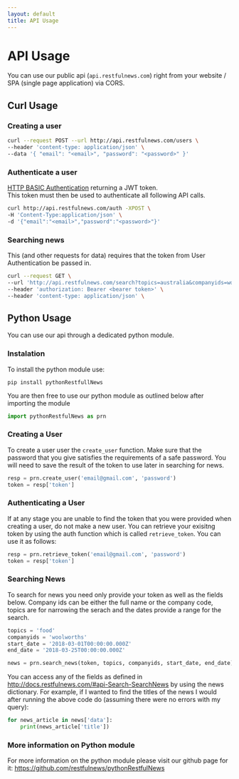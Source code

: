 ```yaml
---
layout: default
title: API Usage
---
```


# API Usage

You can use our public api (`api.restfulnews.com`) right from your website / SPA (single page application) via CORS.

## Curl Usage

### Creating a user
```bash
curl --request POST --url http://api.restfulnews.com/users \
--header 'content-type: application/json' \
--data '{ "email": "<email>", "password": "<password>" }'
```

### Authenticate a user
[HTTP BASIC Authentication](https://developer.mozilla.org/en-US/docs/Web/HTTP/Authentication#Basic_authentication_scheme) returning a JWT token.  
This token must then be used to authenticate all following API calls.
```bash
curl http://api.restfulnews.com/auth -XPOST \
-H 'Content-Type:application/json' \
-d '{"email":"<email>","password":"<password>"}'
```

### Searching news
This (and other requests for data) requires that the token from User Authentication be passed in.
```bash
curl --request GET \
--url 'http://api.restfulnews.com/search?topics=australia&companyids=woolworths&start_date=2011-02-22T23:39:03.000Z&end_date=2018-02-22T23:39:03.000Z' \
--header 'authorization: Bearer <bearer token>' \
--header 'content-type: application/json' \
```

## Python Usage

You can use our api through a dedicated python module.

### Instalation

To install the python module use:
```
pip install pythonRestfullNews
```

You are then free to use our python module as outlined below after importing the module

```python
import pythonRestfulNews as prn
```

### Creating a User

To create a user user the `create_user` function. Make sure that the password that you give satisfies the requirements of a safe password.
You will need to save the result of the token to use later in searching for news.

```python
resp = prn.create_user('email@gmail.com', 'password')
token = resp['token']
```

### Authenticating a User

If at any stage you are unable to find the token that you were provided when creating a user, do not make a new user. You can retrieve your exisitng token by using the auth function which is called `retrieve_token`. You can use it as follows:

```python
resp = prn.retrieve_token('email@gmail.com', 'password')
token = resp['token']
```

### Searching News

To search for news you need only provide your token as well as the fields below. Company ids can be either the full name or the company code, topics are for narrowing the serach and the dates provide a range for the search.

```python
topics = 'food'
companyids = 'woolworths'
start_date = '2018-03-01T00:00:00.000Z'
end_date = '2018-03-25T00:00:00.000Z'

news = prn.search_news(token, topics, companyids, start_date, end_date)
```
You can access any of the fields as defined in http://docs.restfulnews.com/#api-Search-SearchNews by using the news dictionary. For example, if I wanted to find the  titles of the news I would after running the above code do (assuming there were no errors with my query):

```python
for news_article in news['data']:
    print(news_article['title'])
```

### More information on Python module
For more information on the python module please visit our github page for it: https://github.com/restfulnews/pythonRestfulNews
